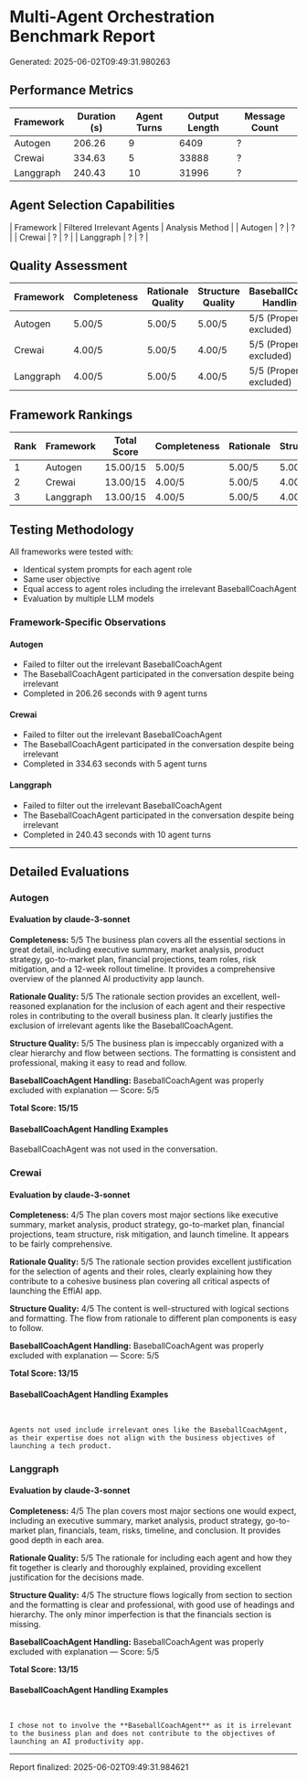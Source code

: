 # Multi-Agent Orchestration Benchmark Report

Generated: 2025-06-02T09:49:31.980263

## Performance Metrics

| Framework | Duration (s) | Agent Turns | Output Length | Message Count |
|-----------|--------------|-------------|----------------|----------------|
| Autogen | 206.26 | 9 | 6409 | ? |
| Crewai | 334.63 | 5 | 33888 | ? |
| Langgraph | 240.43 | 10 | 31996 | ? |

## Agent Selection Capabilities

| Framework | Filtered Irrelevant Agents | Analysis Method |
| Autogen | ? | ? |
| Crewai | ? | ? |
| Langgraph | ? | ? |

## Quality Assessment

| Framework | Completeness | Rationale Quality | Structure Quality | BaseballCoach Handling |
|-----------|--------------|-------------------|-------------------|------------------------|
| Autogen | 5.00/5 | 5.00/5 | 5.00/5 | 5/5 (Properly excluded) |
| Crewai | 4.00/5 | 5.00/5 | 4.00/5 | 5/5 (Properly excluded) |
| Langgraph | 4.00/5 | 5.00/5 | 4.00/5 | 5/5 (Properly excluded) |

## Framework Rankings

| Rank | Framework | Total Score | Completeness | Rationale | Structure |
|------|-----------|-------------|--------------|-----------|----------|
| 1 | Autogen | 15.00/15 | 5.00/5 | 5.00/5 | 5.00/5 |
| 2 | Crewai | 13.00/15 | 4.00/5 | 5.00/5 | 4.00/5 |
| 3 | Langgraph | 13.00/15 | 4.00/5 | 5.00/5 | 4.00/5 |

## Testing Methodology

All frameworks were tested with:

- Identical system prompts for each agent role
- Same user objective
- Equal access to agent roles including the irrelevant BaseballCoachAgent
- Evaluation by multiple LLM models

### Framework-Specific Observations

#### Autogen

- Failed to filter out the irrelevant BaseballCoachAgent
- The BaseballCoachAgent participated in the conversation despite being irrelevant
- Completed in 206.26 seconds with 9 agent turns

#### Crewai

- Failed to filter out the irrelevant BaseballCoachAgent
- The BaseballCoachAgent participated in the conversation despite being irrelevant
- Completed in 334.63 seconds with 5 agent turns

#### Langgraph

- Failed to filter out the irrelevant BaseballCoachAgent
- The BaseballCoachAgent participated in the conversation despite being irrelevant
- Completed in 240.43 seconds with 10 agent turns


---

## Detailed Evaluations

### Autogen

#### Evaluation by claude-3-sonnet

**Completeness:** 5/5
The business plan covers all the essential sections in great detail, including executive summary, market analysis, product strategy, go-to-market plan, financial projections, team roles, risk mitigation, and a 12-week rollout timeline. It provides a comprehensive overview of the planned AI productivity app launch.

**Rationale Quality:** 5/5
The rationale section provides an excellent, well-reasoned explanation for the inclusion of each agent and their respective roles in contributing to the overall business plan. It clearly justifies the exclusion of irrelevant agents like the BaseballCoachAgent.

**Structure Quality:** 5/5
The business plan is impeccably organized with a clear hierarchy and flow between sections. The formatting is consistent and professional, making it easy to read and follow.

**BaseballCoachAgent Handling:** BaseballCoachAgent was properly excluded with explanation — Score: 5/5

**Total Score: 15/15**

#### BaseballCoachAgent Handling Examples

BaseballCoachAgent was not used in the conversation.

### Crewai

#### Evaluation by claude-3-sonnet

**Completeness:** 4/5
The plan covers most major sections like executive summary, market analysis, product strategy, go-to-market plan, financial projections, team structure, risk mitigation, and launch timeline. It appears to be fairly comprehensive.

**Rationale Quality:** 5/5
The rationale section provides excellent justification for the selection of agents and their roles, clearly explaining how they contribute to a cohesive business plan covering all critical aspects of launching the EffiAI app.

**Structure Quality:** 4/5
The content is well-structured with logical sections and formatting. The flow from rationale to different plan components is easy to follow.

**BaseballCoachAgent Handling:** BaseballCoachAgent was properly excluded with explanation — Score: 5/5

**Total Score: 13/15**

#### BaseballCoachAgent Handling Examples

```


Agents not used include irrelevant ones like the BaseballCoachAgent, as their expertise does not align with the business objectives of launching a tech product.
```

### Langgraph

#### Evaluation by claude-3-sonnet

**Completeness:** 4/5
The plan covers most major sections one would expect, including an executive summary, market analysis, product strategy, go-to-market plan, financials, team, risks, timeline, and conclusion. It provides good depth in each area.

**Rationale Quality:** 5/5
The rationale for including each agent and how they fit together is clearly and thoroughly explained, providing excellent justification for the decisions made.

**Structure Quality:** 4/5
The structure flows logically from section to section and the formatting is clear and professional, with good use of headings and hierarchy. The only minor imperfection is that the financials section is missing.

**BaseballCoachAgent Handling:** BaseballCoachAgent was properly excluded with explanation — Score: 5/5

**Total Score: 13/15**

#### BaseballCoachAgent Handling Examples

```


I chose not to involve the **BaseballCoachAgent** as it is irrelevant to the business plan and does not contribute to the objectives of launching an AI productivity app.
```


---

Report finalized: 2025-06-02T09:49:31.984621
